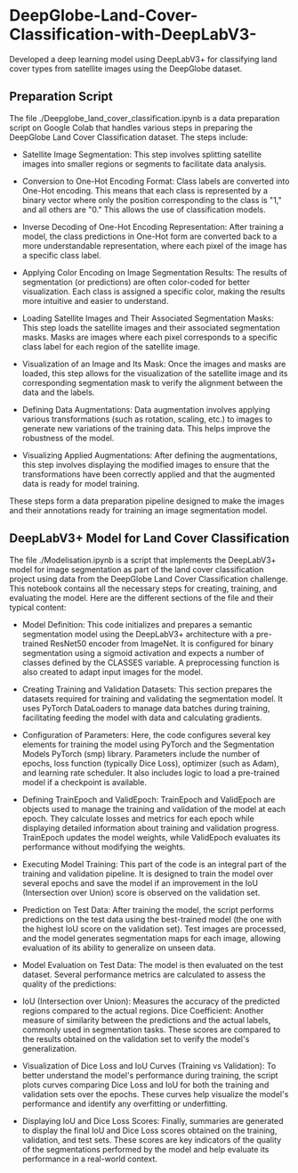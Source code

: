 # DeepGlobe-Land-Cover-Classification-with-DeepLabV3-
Developed a deep learning model using DeepLabV3+ for classifying land cover types from satellite images using the DeepGlobe dataset.

## Preparation Script
The file ./Deepglobe_land_cover_classification.ipynb is a data preparation script on Google Colab that handles various steps in preparing the DeepGlobe Land Cover Classification dataset. The steps include:

* Satellite Image Segmentation: This step involves splitting satellite images into smaller regions or segments to facilitate data analysis.

* Conversion to One-Hot Encoding Format: Class labels are converted into One-Hot encoding. This means that each class is represented by a binary vector where only the position corresponding to the class is "1," and all others are "0." This allows the use of classification models.

* Inverse Decoding of One-Hot Encoding Representation: After training a model, the class predictions in One-Hot form are converted back to a more understandable representation, where each pixel of the image has a specific class label.

* Applying Color Encoding on Image Segmentation Results: The results of segmentation (or predictions) are often color-coded for better visualization. Each class is assigned a specific color, making the results more intuitive and easier to understand.

* Loading Satellite Images and Their Associated Segmentation Masks: This step loads the satellite images and their associated segmentation masks. Masks are images where each pixel corresponds to a specific class label for each region of the satellite image.

* Visualization of an Image and Its Mask: Once the images and masks are loaded, this step allows for the visualization of the satellite image and its corresponding segmentation mask to verify the alignment between the data and the labels.

* Defining Data Augmentations: Data augmentation involves applying various transformations (such as rotation, scaling, etc.) to images to generate new variations of the training data. This helps improve the robustness of the model.

* Visualizing Applied Augmentations: After defining the augmentations, this step involves displaying the modified images to ensure that the transformations have been correctly applied and that the augmented data is ready for model training.

These steps form a data preparation pipeline designed to make the images and their annotations ready for training an image segmentation model.

## DeepLabV3+ Model for Land Cover Classification
The file ./Modelisation.ipynb is a script that implements the DeepLabV3+ model for image segmentation as part of the land cover classification project using data from the DeepGlobe Land Cover Classification challenge. This notebook contains all the necessary steps for creating, training, and evaluating the model. Here are the different sections of the file and their typical content:

* Model Definition:
This code initializes and prepares a semantic segmentation model using the DeepLabV3+ architecture with a pre-trained ResNet50 encoder from ImageNet. It is configured for binary segmentation using a sigmoid activation and expects a number of classes defined by the CLASSES variable. A preprocessing function is also created to adapt input images for the model.

* Creating Training and Validation Datasets:
This section prepares the datasets required for training and validating the segmentation model. It uses PyTorch DataLoaders to manage data batches during training, facilitating feeding the model with data and calculating gradients.

* Configuration of Parameters:
Here, the code configures several key elements for training the model using PyTorch and the Segmentation Models PyTorch (smp) library. Parameters include the number of epochs, loss function (typically Dice Loss), optimizer (such as Adam), and learning rate scheduler. It also includes logic to load a pre-trained model if a checkpoint is available.

* Defining TrainEpoch and ValidEpoch:
TrainEpoch and ValidEpoch are objects used to manage the training and validation of the model at each epoch. They calculate losses and metrics for each epoch while displaying detailed information about training and validation progress.
TrainEpoch updates the model weights, while ValidEpoch evaluates its performance without modifying the weights.

* Executing Model Training:
This part of the code is an integral part of the training and validation pipeline. It is designed to train the model over several epochs and save the model if an improvement in the IoU (Intersection over Union) score is observed on the validation set.

* Prediction on Test Data:
After training the model, the script performs predictions on the test data using the best-trained model (the one with the highest IoU score on the validation set). Test images are processed, and the model generates segmentation maps for each image, allowing evaluation of its ability to generalize on unseen data.

* Model Evaluation on Test Data:
The model is then evaluated on the test dataset. Several performance metrics are calculated to assess the quality of the predictions:

* IoU (Intersection over Union): Measures the accuracy of the predicted regions compared to the actual regions.
Dice Coefficient: Another measure of similarity between the predictions and the actual labels, commonly used in segmentation tasks.
These scores are compared to the results obtained on the validation set to verify the model's generalization.

* Visualization of Dice Loss and IoU Curves (Training vs Validation):
To better understand the model's performance during training, the script plots curves comparing Dice Loss and IoU for both the training and validation sets over the epochs. These curves help visualize the model's performance and identify any overfitting or underfitting.

* Displaying IoU and Dice Loss Scores:
Finally, summaries are generated to display the final IoU and Dice Loss scores obtained on the training, validation, and test sets. These scores are key indicators of the quality of the segmentations performed by the model and help evaluate its performance in a real-world context.


